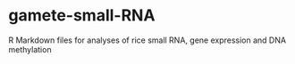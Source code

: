 # gamete-small-RNA
R Markdown files for analyses of rice small RNA, gene expression and DNA methylation  
